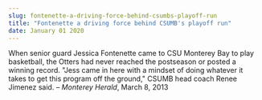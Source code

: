 ```yaml
---
slug: fontenette-a-driving-force-behind-csumbs-playoff-run
title: "Fontenette a driving force behind CSUMB's playoff run"
date: January 01 2020
---
```


 
<p>
  When senior guard Jessica Fontenette came to CSU Monterey Bay to play
  basketball, the Otters had never reached the postseason or posted a winning
  record. "Jess came in here with a mindset of doing whatever it takes to get
  this program off the ground," CSUMB head coach Renee Jimenez said. –
  <em>Monterey Herald</em>, March 8, 2013
</p>
 

